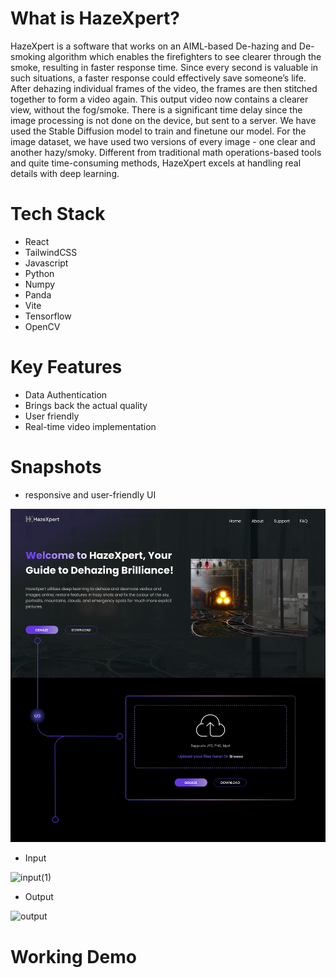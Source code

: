 # What is HazeXpert? 

HazeXpert is a software that works on an AIML-based De-hazing and De-smoking algorithm which enables the firefighters to see clearer through the smoke, resulting in faster response time. Since every second is valuable in such situations, a faster response could effectively save someone’s life.
After dehazing individual frames of the video, the  frames are then stitched together to form a video again.  This output video now contains a clearer view, without  the fog/smoke. There is a significant time delay since  the image processing is not done on the device, but  sent to a server. We have used the Stable Diffusion  model to train and finetune our model. For the image  dataset, we have used two versions of every image -  one clear and another hazy/smoky.
Different from traditional math operations-based tools and quite time-consuming methods, HazeXpert excels at handling real details with deep learning.


# Tech Stack 
- React 
- TailwindCSS
- Javascript
- Python
- Numpy
- Panda
- Vite
- Tensorflow
- OpenCV

# Key Features
- Data Authentication
- Brings back the actual quality
- User friendly 
- Real-time video implementation

# Snapshots
- responsive and user-friendly UI

![Hazexpert(1)](https://github.com/Sauhardya27/hazexpert_front_end/blob/main/src/assets/Landing%20Page(1).png)

- Input 

![input(1)](https://github.com/sagnik-p/HazeXpert/assets/113929010/bf2914e5-0bb1-4152-90bb-6de879891eb4)

- Output

![output](https://github.com/sagnik-p/HazeXpert/assets/113929010/1f358760-cbf9-44be-a889-7036af659ae9)

# Working Demo
